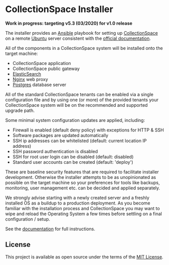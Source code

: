 # CollectionSpace Installer

**Work in progress: targeting v5.3 (03/2020) for v1.0 release**

The installer provides an [Ansible](https://www.ansible.com/) playbook
for setting up [CollectionSpace](https://www.collectionspace.org/) on a
remote [Ubuntu](https://ubuntu.com/) server consistent with the [official
documentation](https://collectionspace.atlassian.net/wiki/spaces/DOC/pages/701465498/Installing+on+Ubuntu+LTS).

All of the components in a CollectionSpace system will be installed onto
the target machine:

- CollectionSpace application
- CollectionSpace public gateway
- [ElasticSearch](https://www.elastic.co/)
- [Nginx](https://www.nginx.com/) web proxy
- [Postgres](https://www.postgresql.org/) database server

All of the standard CollectionSpace tenants can be enabled via a
single configuration file and by using one (or more) of the provided
tenants your CollectionSpace system will be on the recommended and
supported upgrade path.

Some minimal system configuration updates are applied, including:

- Firewall is enabled (default deny policy) with exceptions for HTTP & SSH
- Software packages are updated automatically
- SSH ip addresses can be whitelisted (default: current location IP address)
- SSH password authentication is disabled
- SSH for root user login can be disabled (default: disabled)
- Standard user accounts can be created (default: 'deploy')

These are baseline security features that are required to facilitate
installer development. Otherwise the installer attempts to be as
unopinionated as possible on the target machine so your preferences for
tools like backups, monitoring, user management etc. can be decided and
applied separately.

We strongly advise starting with a newly created server and a freshly
installed OS as a buildup to a production deployment. As you become
familiar with the installation process and CollectionSpace you may want
to wipe and reload the Operating System a few times before settling on
a final configuration / setup.

See the [documentation](docs/README.md) for full instructions.

## License

This project is available as open source under the terms of the
[MIT License](http://opensource.org/licenses/MIT).
